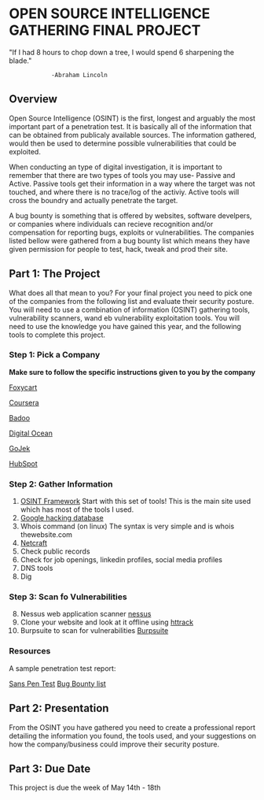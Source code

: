 # OPEN SOURCE INTELLIGENCE GATHERING FINAL PROJECT 

"If I had 8 hours to chop down a tree, I would spend 6 sharpening the blade."

                -Abraham Lincoln
                
## Overview
Open Source Intelligence (OSINT) is the first, longest and arguably the most important part of a penetration test. It is basically all of the information that can be obtained from publicaly available sources. The information gathered, would then be used to determine possible vulnerabilities that could be exploited.  

When conducting an type of digital investigation, it is important to remember that there are two types of tools you may use- Passive and Active. Passive tools get their information in a way where the target was not touched, and where there is no trace/log of the activiy. Active tools will cross the boundry and actually penetrate the target. 

A bug bounty is something that is offered by websites, software develpers, or companies where individuals can recieve recognition and/or compensation for reporting bugs, exploits or vulnerabilities. The companies listed bellow were gathered from a bug bounty list which means they have given permission for people to test, hack, tweak and prod their site. 

## Part 1: The Project
What does all that mean to you? For your final project you need to pick one of the companies from the following list and evaluate their security posture.  You will need to use a combination of information (OSINT) gathering tools, vulnerability scanners, wand eb vulnerability exploitation tools.  You will need to use the knowledge you have gained this year, and the following tools to complete this project. 

### Step 1: Pick a Company 
**Make sure to follow the specific instructions given to you by the company**

[Foxycart](https://bugcrowd.com/foxycart?utm_source=the-list&utm_medium=list-link&utm_campaign=foxycart)

[Coursera](https://hackerone.com/coursera)

[Badoo](https://hackerone.com/badoo)

[Digital Ocean](https://bugcrowd.com/digitalocean)

[GoJek](https://bugcrowd.com/gojek)

[HubSpot](https://bugcrowd.com/hubspot)


### Step 2: Gather Information
1. [OSINT Framework](http://osintframework.com/) Start with this set of tools! This is the main site used which has most of the tools I used.
2. [Google hacking database](https://www.exploit-db.com/google-hacking-database/)
3. Whois command (on linux)
  The syntax is very simple and is whois thewebsite.com
4. [Netcraft](https://searchdns.netcraft.com/)
5. Check public records
5. Check for job openings, linkedin profiles, social media profiles
6. DNS tools
7. Dig 

### Step 3: Scan fo Vulnerabilities 
8. Nessus web application scanner [nessus](https://www.tenable.com/downloads/nessus)
9. Clone your website and look at it offline using [httrack](https://www.httrack.com/)
10. Burpsuite to scan for vulnerabilities [Burpsuite](https://portswigger.net/burp)


### Resources
A sample penetration test report:

[Sans Pen Test](https://www.sans.org/reading-room/whitepapers/auditing/conducting-penetration-test-organization-67)
[Bug Bounty list](https://hackerone.com/bug-bounty-programs)

## Part 2: Presentation
From the OSINT you have gathered you need to create a professional report detailing the information you found, the tools used, and your suggestions on how the company/business could improve their security posture. 

## Part 3: Due Date
This project is due the week of May 14th - 18th

